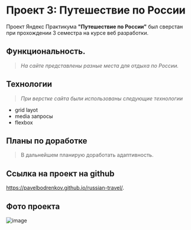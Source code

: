 # Проект 3: Путешествие по России

Проект Яндекс Практикума **"Путешествие по России"** был сверстан при прохождении 3 семестра на курсе веб разработки.

## Функциональность.
> *На сайте представлены разные места для отдыха по России.*

## Технологии
> *При верстке сайта были использованы следующие технологии*
* grid layot
* media запросы
* flexbox

## Планы по доработке
> В дальнейшем планирую доработать адаптивность.

## Ссылка на проект на github
https://pavelbodrenkov.github.io/russian-travel/.

## Фото проекта
![image](https://user-images.githubusercontent.com/70709823/110811259-97992200-8297-11eb-95a4-3a82b53c1add.png)
